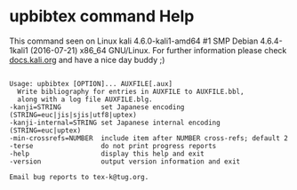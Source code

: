 # upbibtex command Help
 
 This command seen on Linux kali 4.6.0-kali1-amd64 #1 SMP Debian 4.6.4-1kali1 (2016-07-21) x86_64 GNU/Linux. For further information please check [docs.kali.org](docs.kali.org) and have a nice day buddy ;) 

~~~

Usage: upbibtex [OPTION]... AUXFILE[.aux]
  Write bibliography for entries in AUXFILE to AUXFILE.bbl,
  along with a log file AUXFILE.blg.
-kanji=STRING          set Japanese encoding (STRING=euc|jis|sjis|utf8|uptex)
-kanji-internal=STRING set Japanese internal encoding (STRING=euc|uptex)
-min-crossrefs=NUMBER  include item after NUMBER cross-refs; default 2
-terse                 do not print progress reports
-help                  display this help and exit
-version               output version information and exit

Email bug reports to tex-k@tug.org.

~~~
